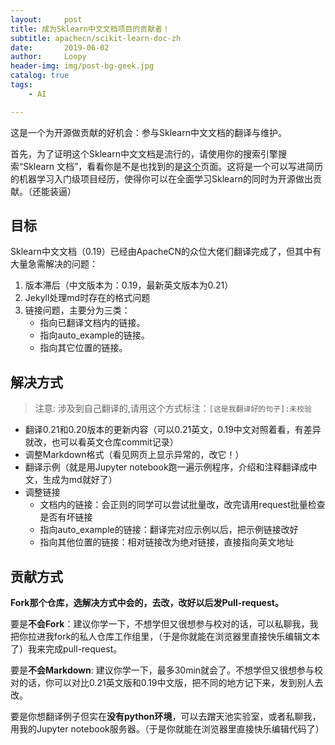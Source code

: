 ```yaml
---
layout:     post
title: 成为Sklearn中文文档项目的贡献者！
subtitle: apachecn/scikit-learn-doc-zh
date:       2019-06-02
author:     Loopy
header-img: img/post-bg-geek.jpg
catalog: true
tags:
    - AI

---
```


这是一个为开源做贡献的好机会：参与Sklearn中文文档的翻译与维护。

首先，为了证明这个Sklearn中文文档是流行的，请使用你的搜索引擎搜索“Sklearn 文档”，看看你是不是也找到的是[这个](http://sklearn.apachecn.org/)页面。这将是一个可以写进简历的机器学习入门级项目经历，使得你可以在全面学习Sklearn的同时为开源做出贡献。（还能装逼）

## 目标
Sklearn中文文档（0.19）已经由ApacheCN的众位大佬们翻译完成了，但其中有大量急需解决的问题：

1. 版本滞后（中文版本为：0.19，最新英文版本为0.21）
2. Jekyll处理md时存在的格式问题
3. 链接问题，主要分为三类：
    - 指向已翻译文档内的链接。
    - 指向auto_example的链接。
    - 指向其它位置的链接。

## 解决方式
> 注意: 涉及到自己翻译的,请用这个方式标注：```[这是我翻译好的句子]:未校验```

- 翻译0.21和0.20版本的更新内容（可以0.21英文，0.19中文对照着看，有差异就改，也可以看英文仓库commit记录）
- 调整Markdown格式（看见网页上显示异常的，改它！）
- 翻译示例（就是用Jupyter notebook跑一遍示例程序，介绍和注释翻译成中文，生成为md就好了）
- 调整链接
    - 文档内的链接：会正则的同学可以尝试批量改，改完请用request批量检查是否有坏链接
    - 指向auto_example的链接：翻译完对应示例以后，把示例链接改好
    - 指向其他位置的链接：相对链接改为绝对链接，直接指向英文地址
  
## 贡献方式
**Fork那个仓库，选解决方式中会的，去改，改好以后发Pull-request。**

要是**不会Fork**：建议你学一下，不想学但又很想参与校对的话，可以私聊我，我把你拉进我fork的私人仓库工作组里，（于是你就能在浏览器里直接快乐编辑文本了）我来完成pull-request。

要是**不会Markdown**: 建议你学一下，最多30min就会了。不想学但又很想参与校对的话，你可以对比0.21英文版和0.19中文版，把不同的地方记下来，发到别人去改。

要是你想翻译例子但实在**没有python环境**，可以去蹭天池实验室，或者私聊我，用我的Jupyter notebook服务器。（于是你就能在浏览器里直接快乐编辑代码了）